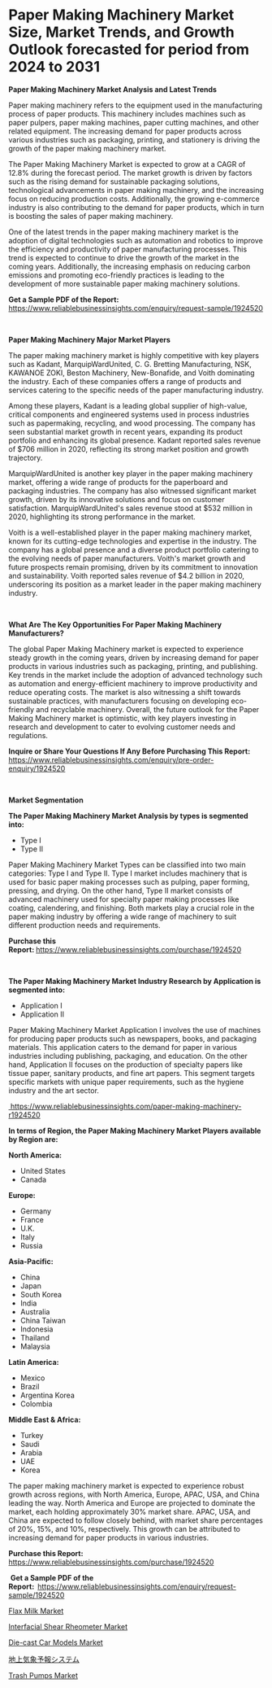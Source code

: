 <p><h1>Paper Making Machinery Market Size, Market Trends, and Growth Outlook forecasted for period from 2024 to 2031</h1></p><p><strong>Paper Making Machinery Market Analysis and Latest Trends</strong></p>
<p><p>Paper making machinery refers to the equipment used in the manufacturing process of paper products. This machinery includes machines such as paper pulpers, paper making machines, paper cutting machines, and other related equipment. The increasing demand for paper products across various industries such as packaging, printing, and stationery is driving the growth of the paper making machinery market.</p><p>The Paper Making Machinery Market is expected to grow at a CAGR of 12.8% during the forecast period. The market growth is driven by factors such as the rising demand for sustainable packaging solutions, technological advancements in paper making machinery, and the increasing focus on reducing production costs. Additionally, the growing e-commerce industry is also contributing to the demand for paper products, which in turn is boosting the sales of paper making machinery.</p><p>One of the latest trends in the paper making machinery market is the adoption of digital technologies such as automation and robotics to improve the efficiency and productivity of paper manufacturing processes. This trend is expected to continue to drive the growth of the market in the coming years. Additionally, the increasing emphasis on reducing carbon emissions and promoting eco-friendly practices is leading to the development of more sustainable paper making machinery solutions.</p></p>
<p><strong>Get a Sample PDF of the Report:&nbsp;</strong> <a href="https://www.reliablebusinessinsights.com/enquiry/request-sample/1924520">https://www.reliablebusinessinsights.com/enquiry/request-sample/1924520</a></p>
<p>&nbsp;</p>
<p><strong>Paper Making Machinery Major Market Players</strong></p>
<p><p>The paper making machinery market is highly competitive with key players such as Kadant, MarquipWardUnited, C. G. Bretting Manufacturing, NSK, KAWANOE ZOKI, Beston Machinery, New-Bonafide, and Voith dominating the industry. Each of these companies offers a range of products and services catering to the specific needs of the paper manufacturing industry.</p><p>Among these players, Kadant is a leading global supplier of high-value, critical components and engineered systems used in process industries such as papermaking, recycling, and wood processing. The company has seen substantial market growth in recent years, expanding its product portfolio and enhancing its global presence. Kadant reported sales revenue of $706 million in 2020, reflecting its strong market position and growth trajectory.</p><p>MarquipWardUnited is another key player in the paper making machinery market, offering a wide range of products for the paperboard and packaging industries. The company has also witnessed significant market growth, driven by its innovative solutions and focus on customer satisfaction. MarquipWardUnited's sales revenue stood at $532 million in 2020, highlighting its strong performance in the market.</p><p>Voith is a well-established player in the paper making machinery market, known for its cutting-edge technologies and expertise in the industry. The company has a global presence and a diverse product portfolio catering to the evolving needs of paper manufacturers. Voith's market growth and future prospects remain promising, driven by its commitment to innovation and sustainability. Voith reported sales revenue of $4.2 billion in 2020, underscoring its position as a market leader in the paper making machinery industry.</p></p>
<p>&nbsp;</p>
<p><strong>What Are The Key Opportunities For Paper Making Machinery Manufacturers?</strong></p>
<p><p>The global Paper Making Machinery market is expected to experience steady growth in the coming years, driven by increasing demand for paper products in various industries such as packaging, printing, and publishing. Key trends in the market include the adoption of advanced technology such as automation and energy-efficient machinery to improve productivity and reduce operating costs. The market is also witnessing a shift towards sustainable practices, with manufacturers focusing on developing eco-friendly and recyclable machinery. Overall, the future outlook for the Paper Making Machinery market is optimistic, with key players investing in research and development to cater to evolving customer needs and regulations.</p></p>
<p><strong>Inquire or Share Your Questions If Any Before Purchasing This Report:</strong> <a href="https://www.reliablebusinessinsights.com/enquiry/pre-order-enquiry/1924520">https://www.reliablebusinessinsights.com/enquiry/pre-order-enquiry/1924520</a></p>
<p>&nbsp;</p>
<p><strong>Market Segmentation</strong></p>
<p><strong>The Paper Making Machinery Market Analysis by types is segmented into:</strong></p>
<p><ul><li>Type I</li><li>Type II</li></ul></p>
<p><p>Paper Making Machinery Market Types can be classified into two main categories: Type I and Type II. Type I market includes machinery that is used for basic paper making processes such as pulping, paper forming, pressing, and drying. On the other hand, Type II market consists of advanced machinery used for specialty paper making processes like coating, calendering, and finishing. Both markets play a crucial role in the paper making industry by offering a wide range of machinery to suit different production needs and requirements.</p></p>
<p><strong>Purchase this Report:&nbsp;</strong><a href="https://www.reliablebusinessinsights.com/purchase/1924520">https://www.reliablebusinessinsights.com/purchase/1924520</a></p>
<p>&nbsp;</p>
<p><strong>The Paper Making Machinery Market Industry Research by Application is segmented into:</strong></p>
<p><ul><li>Application I</li><li>Application II</li></ul></p>
<p><p>Paper Making Machinery Market Application I involves the use of machines for producing paper products such as newspapers, books, and packaging materials. This application caters to the demand for paper in various industries including publishing, packaging, and education. On the other hand, Application II focuses on the production of specialty papers like tissue paper, sanitary products, and fine art papers. This segment targets specific markets with unique paper requirements, such as the hygiene industry and the art sector.</p></p>
<p><a href="https://www.reliablebusinessinsights.com/paper-making-machinery-r1924520">&nbsp;https://www.reliablebusinessinsights.com/paper-making-machinery-r1924520</a></p>
<p><strong>In terms of Region, the Paper Making Machinery Market Players available by Region are:</strong></p>
<p>
    <p> <strong> North America: </strong>
        <ul>
            <li>United States</li>
            <li>Canada</li>
        </ul>
        </p> 
    <p> <strong> Europe: </strong>
        <ul>
            <li>Germany</li>
            <li>France</li>
            <li>U.K.</li>
            <li>Italy</li>
            <li>Russia</li>
        </ul>
        </p> 
    <p> <strong> Asia-Pacific: </strong>
        <ul>
            <li>China</li>
            <li>Japan</li>
            <li>South Korea</li>
            <li>India</li>
            <li>Australia</li>
            <li>China Taiwan</li>
            <li>Indonesia</li>
            <li>Thailand</li>
            <li>Malaysia</li>
        </ul>
        </p> 
    <p> <strong> Latin America: </strong>
        <ul>
            <li>Mexico</li>
            <li>Brazil</li>
            <li>Argentina Korea</li>
            <li>Colombia</li>
        </ul>
        </p> 
    <p> <strong> Middle East & Africa: </strong>
        <ul>
            <li>Turkey</li>
            <li>Saudi</li>
            <li>Arabia</li>
            <li>UAE</li>
            <li>Korea</li>
        </ul>
    </p>
    </p>
<p><p>The paper making machinery market is expected to experience robust growth across regions, with North America, Europe, APAC, USA, and China leading the way. North America and Europe are projected to dominate the market, each holding approximately 30% market share. APAC, USA, and China are expected to follow closely behind, with market share percentages of 20%, 15%, and 10%, respectively. This growth can be attributed to increasing demand for paper products in various industries.</p></p>
<p><strong>Purchase this Report: </strong><a href="https://www.reliablebusinessinsights.com/purchase/1924520">https://www.reliablebusinessinsights.com/purchase/1924520</a></p>
<p>&nbsp;<strong>Get a Sample PDF of the Report:&nbsp;&nbsp;</strong><a href="https://www.reliablebusinessinsights.com/enquiry/request-sample/1924520">https://www.reliablebusinessinsights.com/enquiry/request-sample/1924520</a></p>
<p><strong></strong></p>
<p><p><a href="https://issuu.com/reportprime-2/docs/flax-milk-market-size-2030.pptx">Flax Milk Market</a></p><p><a href="https://github.com/zmnbyevx75/Market-Research-Report-List-1/blob/main/interfacial-shear-rheometer-market.md">Interfacial Shear Rheometer Market</a></p><p><a href="https://www.linkedin.com/pulse/die-cast-car-models-market-share-evolution-growth-trends-5dlgf">Die-cast Car Models Market</a></p><p><a href="https://github.com/AbigaleHuel/Market-Research-Report-List-1/blob/main/3734213115434.md">地上気象予報システム</a></p><p><a href="https://www.linkedin.com/pulse/trash-pumps-market-analysis-sze-forecasted-period-from-2024-2031-hiwbe">Trash Pumps Market</a></p></p>